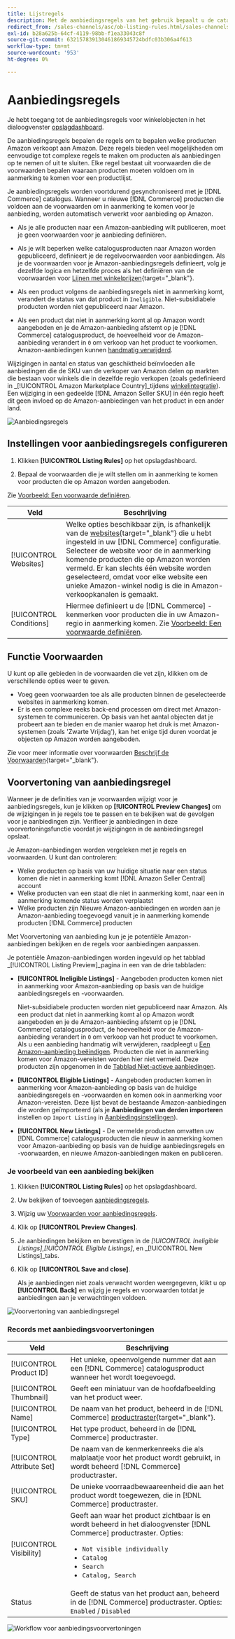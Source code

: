 ```yaml
---
title: Lijstregels
description: Met de aanbiedingsregels van het gebruik bepaalt u de catalogusproducten die als Amazon Marketplace-aanbiedingen worden gepubliceerd.
redirect_from: /sales-channels/asc/ob-listing-rules.html/sales-channels/asc/ob-listing-preview.html/sales-channels/asc/listing-rule-preview.html
exl-id: b28a625b-64cf-4119-98bb-f1ea33043c8f
source-git-commit: 632157839130461869345724bdfc03b306a4f613
workflow-type: tm+mt
source-wordcount: '953'
ht-degree: 0%

---
```


# Aanbiedingsregels

Je hebt toegang tot de aanbiedingsregels voor winkelobjecten in het dialoogvenster [opslagdashboard](./amazon-store-dashboard.md).

De aanbiedingsregels bepalen de regels om te bepalen welke producten Amazon verkoopt aan Amazon. Deze regels bieden veel mogelijkheden om eenvoudige tot complexe regels te maken om producten als aanbiedingen op te nemen of uit te sluiten. Elke regel bestaat uit voorwaarden die de voorwaarden bepalen waaraan producten moeten voldoen om in aanmerking te komen voor een productlijst.

Je aanbiedingsregels worden voortdurend gesynchroniseerd met je [!DNL Commerce] catalogus. Wanneer u nieuwe [!DNL Commerce] producten die voldoen aan de voorwaarden om in aanmerking te komen voor je aanbieding, worden automatisch verwerkt voor aanbieding op Amazon.

- Als je alle producten naar een Amazon-aanbieding wilt publiceren, moet je geen voorwaarden voor je aanbieding definiëren.

- Als je wilt beperken welke catalogusproducten naar Amazon worden gepubliceerd, definieert je de regelvoorwaarden voor aanbiedingen. Als je de voorwaarden voor je Amazon-aanbiedingsregels definieert, volg je dezelfde logica en hetzelfde proces als het definiëren van de voorwaarden voor [Lijnen met winkelprijzen](https://docs.magento.com/user-guide/marketing/price-rules-cart.html){target=&quot;_blank&quot;}.

- Als een product volgens de aanbiedingsregels niet in aanmerking komt, verandert de status van dat product in `Ineligible`. Niet-subsidiabele producten worden niet gepubliceerd naar Amazon.

- Als een product dat niet in aanmerking komt al op Amazon wordt aangeboden en je de Amazon-aanbieding afstemt op je [!DNL Commerce] catalogusproduct, de hoeveelheid voor de Amazon-aanbieding verandert in `0` om verkoop van het product te voorkomen. Amazon-aanbiedingen kunnen [handmatig verwijderd](./end-listings-manually.md).

Wijzigingen in aantal en status van geschiktheid beïnvloeden alle aanbiedingen die de SKU van de verkoper van Amazon delen op markten die bestaan voor winkels die in dezelfde regio verkopen (zoals gedefinieerd in _[!UICONTROL Amazon Marketplace Country]_tijdens [winkelintegratie](./store-integration.md)). Een wijziging in een gedeelde [!DNL Amazon Seller SKU] in één regio heeft dit geen invloed op de Amazon-aanbiedingen van het product in een ander land.

![Aanbiedingsregels](assets/ob-listing-rules.png)

## Instellingen voor aanbiedingsregels configureren

1. Klikken **[!UICONTROL Listing Rules]** op het opslagdashboard.

1. Bepaal de voorwaarden die je wilt stellen om in aanmerking te komen voor producten die op Amazon worden aangeboden.

Zie [Voorbeeld: Een voorwaarde definiëren](./ob-define-condition-example.md).

| Veld | Beschrijving |
|---|---|
| [!UICONTROL Websites] | Welke opties beschikbaar zijn, is afhankelijk van de [websites](https://docs.magento.com/user-guide/stores/websites-stores-views.html){target=&quot;_blank&quot;} die u hebt ingesteld in uw [!DNL Commerce] configuratie. Selecteer de website voor de in aanmerking komende producten die op Amazon worden vermeld. Er kan slechts één website worden geselecteerd, omdat voor elke website een unieke Amazon-winkel nodig is die in Amazon-verkoopkanalen is gemaakt. |
| [!UICONTROL Conditions] | Hiermee definieert u de [!DNL Commerce] -kenmerken voor producten die in uw Amazon-regio in aanmerking komen. Zie [Voorbeeld: Een voorwaarde definiëren](./ob-define-condition-example.md). |

## Functie Voorwaarden

U kunt op alle gebieden in de voorwaarden die vet zijn, klikken om de verschillende opties weer te geven.

- Voeg geen voorwaarden toe als alle producten binnen de geselecteerde websites in aanmerking komen.
- Er is een complexe reeks back-end processen om direct met Amazon-systemen te communiceren. Op basis van het aantal objecten dat je probeert aan te bieden en de manier waarop het druk is met Amazon-systemen (zoals &#39;Zwarte Vrijdag&#39;), kan het enige tijd duren voordat je objecten op Amazon worden aangeboden.

Zie voor meer informatie over voorwaarden [Beschrijf de Voorwaarden](https://docs.magento.com/user-guide/marketing/price-rules-cart.html){target=&quot;_blank&quot;}.

## Voorvertoning van aanbiedingsregel

Wanneer je de definities van je voorwaarden wijzigt voor je aanbiedingsregels, kun je klikken op **[!UICONTROL Preview Changes]** om de wijzigingen in je regels toe te passen en te bekijken wat de gevolgen voor je aanbiedingen zijn. Verifieer je aanbiedingen in deze voorvertoningsfunctie voordat je wijzigingen in de aanbiedingsregel opslaat.

Je Amazon-aanbiedingen worden vergeleken met je regels en voorwaarden. U kunt dan controleren:

- Welke producten op basis van uw huidige situatie naar een status komen die niet in aanmerking komt [!DNL Amazon Seller Central] account
- Welke producten van een staat die niet in aanmerking komt, naar een in aanmerking komende status worden verplaatst
- Welke producten zijn Nieuwe Amazon-aanbiedingen en worden aan je Amazon-aanbieding toegevoegd vanuit je in aanmerking komende producten [!DNL Commerce] producten

Met Voorvertoning van aanbieding kun je je potentiële Amazon-aanbiedingen bekijken en de regels voor aanbiedingen aanpassen.

Je potentiële Amazon-aanbiedingen worden ingevuld op het tabblad _[!UICONTROL Listing Preview]_pagina in een van de drie tabbladen:

- **[!UICONTROL Ineligible Listings]** - Aangeboden producten komen niet in aanmerking voor Amazon-aanbieding op basis van de huidige aanbiedingsregels en -voorwaarden.

   Niet-subsidiabele producten worden niet gepubliceerd naar Amazon. Als een product dat niet in aanmerking komt al op Amazon wordt aangeboden en je de Amazon-aanbieding afstemt op je [!DNL Commerce] catalogusproduct, de hoeveelheid voor de Amazon-aanbieding verandert in `0` om verkoop van het product te voorkomen. Als u een aanbieding handmatig wilt verwijderen, raadpleegt u [Een Amazon-aanbieding beëindigen](./end-listings-manually.md). Producten die niet in aanmerking komen voor Amazon-vereisten worden hier niet vermeld. Deze producten zijn opgenomen in de [Tabblad Niet-actieve aanbiedingen](./inactive-listings.md).

- **[!UICONTROL Eligible Listings]** - Aangeboden producten komen in aanmerking voor Amazon-aanbieding op basis van de huidige aanbiedingsregels en -voorwaarden en komen ook in aanmerking voor Amazon-vereisten. Deze lijst bevat de bestaande Amazon-aanbiedingen die worden geïmporteerd (als je **Aanbiedingen van derden importeren** instellen op `Import Listing` in [Aanbiedingsinstellingen](./third-party-listing-settings.md)).

- **[!UICONTROL New Listings]** - De vermelde producten omvatten uw [!DNL Commerce] catalogusproducten die nieuw in aanmerking komen voor Amazon-aanbieding op basis van de huidige aanbiedingsregels en -voorwaarden, en nieuwe Amazon-aanbiedingen maken en publiceren.

### Je voorbeeld van een aanbieding bekijken

1. Klikken **[!UICONTROL Listing Rules]** op het opslagdashboard.

1. Uw bekijken of toevoegen [aanbiedingsregels](./listing-rules.md).

1. Wijzig uw [Voorwaarden voor aanbiedingsregels](./ob-define-condition-example.md).

1. Klik op **[!UICONTROL Preview Changes]**.

1. Je aanbiedingen bekijken en bevestigen in de _[!UICONTROL Ineligible Listings]_,_[!UICONTROL Eligible Listings]_, en _[!UICONTROL New Listings]_tabs.

1. Klik op **[!UICONTROL Save and close]**.

   Als je aanbiedingen niet zoals verwacht worden weergegeven, klikt u op **[!UICONTROL Back]** en wijzig je regels en voorwaarden totdat je aanbiedingen aan je verwachtingen voldoen.

![Voorvertoning van aanbiedingsregel](assets/amazon-listing-rule-preview.png)

### Records met aanbiedingsvoorvertoningen

| Veld | Beschrijving |
|--- |--- |
| [!UICONTROL Product ID] | Het unieke, opeenvolgende nummer dat aan een [!DNL Commerce] catalogusproduct wanneer het wordt toegevoegd. |
| [!UICONTROL Thumbnail] | Geeft een miniatuur van de hoofdafbeelding van het product weer. |
| [!UICONTROL Name] | De naam van het product, beheerd in de [!DNL Commerce] [productraster](https://docs.magento.com/user-guide/catalog/products.html){target=&quot;_blank&quot;}. |
| [!UICONTROL Type] | Het type product, beheerd in de [!DNL Commerce] productraster. |
| [!UICONTROL Attribute Set] | De naam van de kenmerkenreeks die als malplaatje voor het product wordt gebruikt, in wordt beheerd [!DNL Commerce] productraster. |
| [!UICONTROL SKU] | De unieke voorraadbewaareenheid die aan het product wordt toegewezen, die in [!DNL Commerce] productraster. |
| [!UICONTROL Visibility] | Geeft aan waar het product zichtbaar is en wordt beheerd in het dialoogvenster [!DNL Commerce] productraster. Opties:<ul><li>`Not visible individually`</li><li>`Catalog`</li><li>`Search`</li><li>`Catalog, Search`</li></ul> |
| Status | Geeft de status van het product aan, beheerd in de [!DNL Commerce] productraster. Opties: `Enabled` / `Disabled` |

![Workflow voor aanbiedingsvoorvertoningen](assets/listing-preview-flowchart.png)
